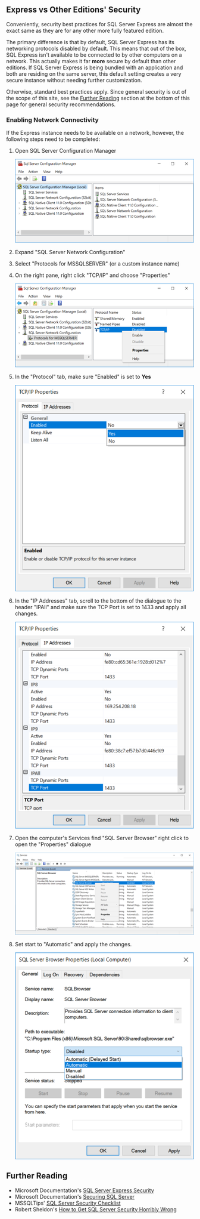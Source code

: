 
## Express vs Other Editions' Security

Conveniently, security best practices for SQL Server Express are almost
the exact same as they are for any other more fully featured edition.

The primary difference is that by default, SQL Server Express has its networking
protocols disabled by default. This means that out of the box, SQL Express isn't available
to be connected to by other computers on a network. This actually makes it far **more** secure
by default than other editions. If SQL Server Express is being bundled with an application
and both are residing on the same server, this default setting creates a very secure
instance without needing further customization.

Otherwise, standard best practices apply. Since general security is out of the scope
of this site, see the [Further Reading](#further-reading) section at the bottom of this page
for general security recommendations.

### Enabling Network Connectivity

If the Express instance needs to be available on a network, however, the following steps need
to be completed:

1. Open SQL Server Configuration Manager

      ![SQL Server Express Configuration Manager](/sql_configuration_manager_1.PNG)
2. Expand "SQL Server Network Configuration"

3. Select "Protocols for MSSQLSERVER" (or a custom instance name)

4. On the right pane, right click "TCP/IP" and choose "Properties"

      ![SQL Server Express Configuration Manager](/sql_configuration_manager_2.PNG)

5. In the "Protocol" tab, make sure "Enabled" is set to **Yes**

      ![SQL Server Express Configuration Manager](/sql_configuration_manager_3.PNG)

6. In the "IP Addresses" tab, scroll to the bottom of the dialogue to the header "IPAll" and  make sure the TCP Port is set to 1433 and apply all changes.

      ![SQL Server Express Configuration Manager](/sql_configuration_manager_4.PNG)

7. Open the computer's Services find "SQL Server Browser" right click to open the "Properties" dialogue

      ![SQL Server Express Configuration Manager](/sql_configuration_manager_5.PNG)

8. Set start to "Automatic" and apply the changes.

      ![SQL Server Express Configuration Manager](/sql_configuration_manager_6.PNG)

## Further Reading

* Microsoft Documentation's [SQL Server Express Security](https://docs.microsoft.com/en-us/dotnet/framework/data/adonet/sql/sql-server-express-security)
* Microsoft Documentation's [Securing SQL Server](https://docs.microsoft.com/en-us/sql/relational-databases/security/securing-sql-server)
* MSSQLTips' [SQL Server Security Checklist](https://www.mssqltips.com/sqlservertip/3159/sql-server-security-checklist/)
* Robert Sheldon's [How to Get SQL Server Security Horribly Wrong](https://www.red-gate.com/simple-talk/sql/database-administration/how-to-get-sql-server-security-horribly-wrong/)

<br/>
<br/>
